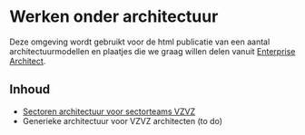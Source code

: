 # Werken onder architectuur
Deze omgeving wordt gebruikt voor de html publicatie van een aantal architectuurmodellen en plaatjes die we graag willen delen vanuit [Enterprise Architect](https://www.sparxsystems.eu/enterprise-architect/ea-pricing-purchasing/?gad_source=1&gclid=EAIaIQobChMIocOzjoqNhwMVxpmDBx2KZw79EAAYASAAEgJU3PD_BwE).

## Inhoud
- [Sectoren architectuur voor sectorteams VZVZ](https://vzvznl.github.io/werken-onder-architectuur/web-sectoren/EARoot/EA1.htm)
- Generieke architectuur voor VZVZ architecten (to do)
